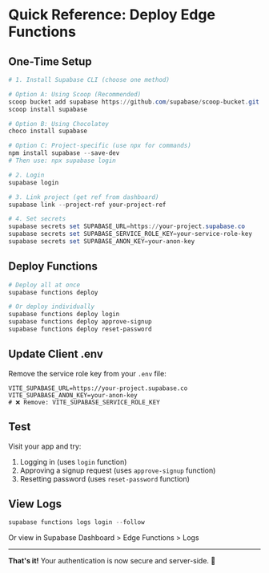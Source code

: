 # Quick Reference: Deploy Edge Functions

## One-Time Setup

```powershell
# 1. Install Supabase CLI (choose one method)

# Option A: Using Scoop (Recommended)
scoop bucket add supabase https://github.com/supabase/scoop-bucket.git
scoop install supabase

# Option B: Using Chocolatey
choco install supabase

# Option C: Project-specific (use npx for commands)
npm install supabase --save-dev
# Then use: npx supabase login

# 2. Login
supabase login

# 3. Link project (get ref from dashboard)
supabase link --project-ref your-project-ref

# 4. Set secrets
supabase secrets set SUPABASE_URL=https://your-project.supabase.co
supabase secrets set SUPABASE_SERVICE_ROLE_KEY=your-service-role-key
supabase secrets set SUPABASE_ANON_KEY=your-anon-key
```

## Deploy Functions

```powershell
# Deploy all at once
supabase functions deploy

# Or deploy individually
supabase functions deploy login
supabase functions deploy approve-signup
supabase functions deploy reset-password
```

## Update Client .env

Remove the service role key from your `.env` file:

```env
VITE_SUPABASE_URL=https://your-project.supabase.co
VITE_SUPABASE_ANON_KEY=your-anon-key
# ❌ Remove: VITE_SUPABASE_SERVICE_ROLE_KEY
```

## Test

Visit your app and try:
1. Logging in (uses `login` function)
2. Approving a signup request (uses `approve-signup` function)  
3. Resetting password (uses `reset-password` function)

## View Logs

```powershell
supabase functions logs login --follow
```

Or view in Supabase Dashboard > Edge Functions > Logs

---

**That's it!** Your authentication is now secure and server-side. 🎉
